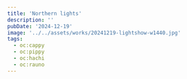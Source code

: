 ```yaml
---
title: 'Northern lights'
description: ''
pubDate: '2024-12-19'
image: '../../assets/works/20241219-lightshow-w1440.jpg'
tags:
  - oc:cappy
  - oc:pippy
  - oc:hachi
  - oc:rauno
---
```

